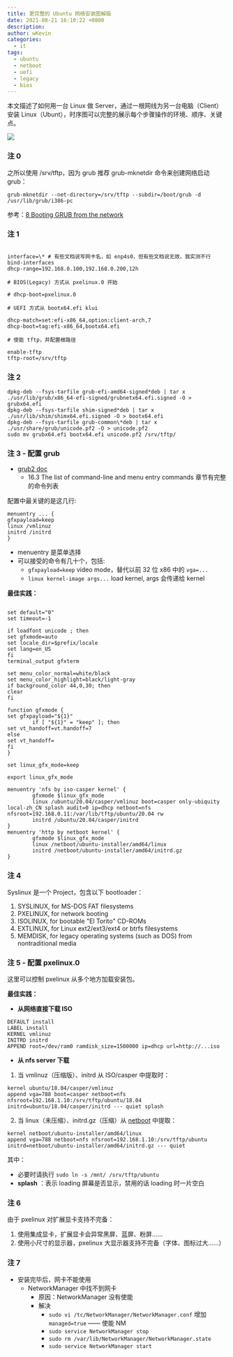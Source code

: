 ```yaml
---
title: 更完整的 Ubuntu 网络安装图解版
date: 2021-08-21 16:10:22 +0800
description:
author: wKevin
categories:
  - it
tags:
  - ubuntu
  - netboot
  - uefi
  - legacy
  - bios
---
```


本文描述了如何用一台 Linux 做 Server，通过一根网线为另一台电脑（Client）安装 Linux（Ubunt），时序图可以完整的展示每个步骤操作的环境、顺序、关键点。

![](/images/posts/2021-08-21-ubuntu.uefi.net.install/net.install.svg)

### 注 0

之所以使用 /srv/tftp，因为 grub 推荐 grub-mknetdir 命令来创建网络启动 grub：

```
grub-mknetdir --net-directory=/srv/tftp --subdir=/boot/grub -d /usr/lib/grub/i386-pc
```

参考：[8 Booting GRUB from the network](https://www.gnu.org/software/grub/manual/grub/grub.html#Network)

### 注 1

```

interface=\* # 有些文档说写网卡名，如 enp4s0，但有些文档说无效，我实测不行
bind-interfaces
dhcp-range=192.168.0.100,192.168.0.200,12h

# BIOS(Legacy) 方式从 pxelinux.0 开始

# dhcp-boot=pxelinux.0

# UEFI 方式从 bootx64.efi klui

dhcp-match=set:efi-x86_64,option:client-arch,7
dhcp-boot=tag:efi-x86_64,bootx64.efi

# 使能 tftp，并配置根路径

enable-tftp
tftp-root=/srv/tftp

```

### 注 2

```
dpkg-deb --fsys-tarfile grub-efi-amd64-signed*deb | tar x ./usr/lib/grub/x86_64-efi-signed/grubnetx64.efi.signed -O > grubx64.efi
dpkg-deb --fsys-tarfile shim-signed*deb | tar x ./usr/lib/shim/shimx64.efi.signed -O > bootx64.efi
dpkg-deb --fsys-tarfile grub-common\*deb | tar x ./usr/share/grub/unicode.pf2 -O > unicode.pf2
sudo mv grubx64.efi bootx64.efi unicode.pf2 /srv/tftp/
```

### 注 3 - 配置 grub

- [grub2 doc](https://www.gnu.org/software/grub/manual/grub/)
  - 16.3 The list of command-line and menu entry commands 章节有完整的命令列表

配置中最关键的是这几行:

```
menuentry ... {
gfxpayload=keep
linux /vmlinuz
initrd /initrd
}
```

- menuentry 是菜单选择
- 可以接受的命令有几十个，包括:
  - `gfxpayload=keep` video mode，替代以前 32 位 x86 中的 `vga=...`
  - `linux kernel-image args...` load kernel, args 会传递给 kernel

**最佳实践：**

```

set default="0"
set timeout=-1

if loadfont unicode ; then
set gfxmode=auto
set locale_dir=$prefix/locale
set lang=en_US
fi
terminal_output gfxterm

set menu_color_normal=white/black
set menu_color_highlight=black/light-gray
if background_color 44,0,30; then
clear
fi

function gfxmode {
set gfxpayload="${1}"
        if [ "${1}" = "keep" ]; then
set vt_handoff=vt.handoff=7
else
set vt_handoff=
fi
}

set linux_gfx_mode=keep

export linux_gfx_mode

menuentry 'nfs by iso-casper kernel' {
        gfxmode $linux_gfx_mode
        linux /ubuntu/20.04/casper/vmlinuz boot=casper only-ubiquity local-zh_CN splash audit=0 ip=dhcp netboot=nfs nfsroot=192.168.0.11:/var/lib/tftp/ubuntu/20.04 rw
        initrd /ubuntu/20.04/casper/initrd
}
menuentry 'http by netboot kernel' {
        gfxmode $linux_gfx_mode
        linux /netboot/ubuntu-installer/amd64/linux
        initrd /netboot/ubuntu-installer/amd64/initrd.gz
}
```

### 注 4

Syslinux 是一个 Project，包含以下 bootloader：

1. SYSLINUX, for MS-DOS FAT filesystems
2. PXELINUX, for network booting
3. ISOLINUX, for bootable "El Torito" CD-ROMs
4. EXTLINUX, for Linux ext2/ext3/ext4 or btrfs filesystems
5. MEMDISK, for legacy operating systems (such as DOS) from nontraditional media

### 注 5 - 配置 pxelinux.0

这里可以控制 pxelinux 从多个地方加载安装包。

**最佳实践：**

- **从网络直接下载 ISO**

```
DEFAULT install
LABEL install
KERNEL vmlinuz
INITRD initrd
APPEND root=/dev/ram0 ramdisk_size=1500000 ip=dhcp url=http://...iso
```

- **从 nfs server 下载**

1. 当 vmlinuz（压缩版）、initrd 从 ISO/casper 中提取时：

```
kernel ubuntu/18.04/casper/vmlinuz
append vga=788 boot=casper netboot=nfs nfsroot=192.168.1.10:/srv/tftp/ubuntu/18.04 initrd=ubuntu/18.04/casper/initrd --- quiet splash
```

2. 当 linux（未压缩）、initrd.gz（压缩）从 [netboot](http://mirrors.zte.com.cn/ubuntu/dists/[xenial|bionic|focal]/main/installer-[amd64|i386]/current/images/netboot/netboot.tar.gz) 中提取：

```
kernel netboot/ubuntu-installer/amd64/linux
append vga=788 netboot=nfs nfsroot=192.168.1.10:/srv/tftp/ubuntu initrd=netboot/ubuntu-installer/amd64/initrd.gz --- quiet
```

其中：

- 必要时请执行 `sudo ln -s /mnt/ /srv/tftp/ubuntu`
- **splash** ：表示 loading 屏幕是否显示，禁用的话 loading 时一片空白

### 注 6

由于 pxelinux 对扩展显卡支持不完备：

1. 使用集成显卡，扩展显卡会异常黑屏、蓝屏、粉屏……
2. 使用小尺寸的显示器，pxelinux 大显示器支持不完备（字体、图标过大……）

### 注 7

- 安装完毕后，网卡不能使用
  - NetworkManager 中找不到网卡
    - 原因：NetworkManager 没有使能
    - 解决
      - `sudo vi /tc/NetworkManager/NetworkManager.conf` 增加 `managed=true` —— 使能 NM
      - `sudo service NetworkManager stop`
      - `sudo rm /var/lib/NetworkManager/NetworkManager.state`
      - `sudo service NetworkManager start`
